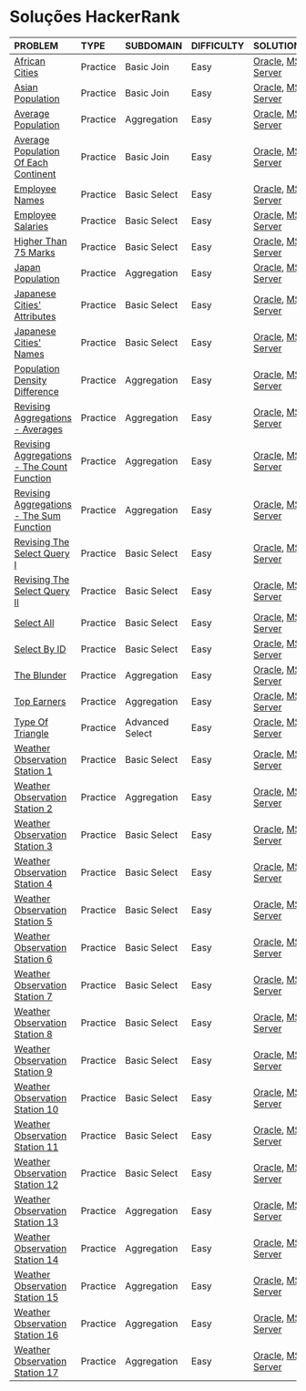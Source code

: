 # Soluções HackerRank

| PROBLEM | TYPE | SUBDOMAIN | DIFFICULTY | SOLUTION |
| :--- | :---| :--- | :--- | :--- |
| [African Cities](https://www.hackerrank.com/challenges/african-cities/problem) | Practice | Basic Join | Easy | [Oracle](https://github.com/andrecontisilva/SQL-aprendizado/blob/master/HackerRank/SQL-Oracle/HackerRank_SQL-Oracle_AfricanCities.sql), [MS Server](https://github.com/andrecontisilva/SQL-aprendizado/blob/master/HackerRank/SQL-MSServer/HackerRank_SQL-MSServer_AfricanCities.sql) |
| [Asian Population](https://www.hackerrank.com/challenges/asian-population/problem) | Practice | Basic Join | Easy | [Oracle](https://github.com/andrecontisilva/SQL-aprendizado/blob/master/HackerRank/SQL-Oracle/HackerRank_SQL-Oracle_AsianPopulation.sql), [MS Server](https://github.com/andrecontisilva/SQL-aprendizado/blob/master/HackerRank/SQL-MSServer/HackerRank_SQL-MSServer_AsianPopulation.sql) |
| [Average Population](https://www.hackerrank.com/challenges/average-population/problem) | Practice | Aggregation | Easy | [Oracle](https://github.com/andrecontisilva/SQL-aprendizado/blob/master/HackerRank/SQL-Oracle/HackerRank_SQL-Oracle_AveragePopulation.sql), [MS Server](https://github.com/andrecontisilva/SQL-aprendizado/blob/master/HackerRank/SQL-MSServer/HackerRank_SQL-MSServer_AveragePopulation.sql) |
| [Average Population Of Each Continent](https://www.hackerrank.com/challenges/average-population-of-each-continent/problem) | Practice | Basic Join | Easy | [Oracle](https://github.com/andrecontisilva/SQL-aprendizado/blob/master/HackerRank/SQL-Oracle/HackerRank_SQL-Oracle_AveragePopulationOfEachContinent.sql), [MS Server](https://github.com/andrecontisilva/SQL-aprendizado/blob/master/HackerRank/SQL-MSServer/HackerRank_SQL-MSServer_AveragePopulationOfEachContinent.sql) |
| [Employee Names](https://www.hackerrank.com/challenges/name-of-employees/problem) | Practice | Basic Select | Easy | [Oracle](https://github.com/andrecontisilva/SQL-aprendizado/blob/master/HackerRank/SQL-Oracle/HackerRank_SQL-Oracle_EmployeeNames.sql), [MS Server](https://github.com/andrecontisilva/SQL-aprendizado/blob/master/HackerRank/SQL-MSServer/HackerRank_SQL-MSServer_EmployeeNames.sql) |
| [Employee Salaries](https://www.hackerrank.com/challenges/salary-of-employees/problem) | Practice | Basic Select | Easy | [Oracle](https://github.com/andrecontisilva/SQL-aprendizado/blob/master/HackerRank/SQL-Oracle/HackerRank_SQL-Oracle_EmployeeSalaries.sql), [MS Server](https://github.com/andrecontisilva/SQL-aprendizado/blob/master/HackerRank/SQL-MSServer/HackerRank_SQL-MSServer_EmployeeSalaries.sql) |
| [Higher Than 75 Marks](https://www.hackerrank.com/challenges/more-than-75-marks/problem) | Practice | Basic Select | Easy | [Oracle](https://github.com/andrecontisilva/SQL-aprendizado/blob/master/HackerRank/SQL-Oracle/HackerRank_SQL-Oracle_HigherThan75Marks.sql), [MS Server](https://github.com/andrecontisilva/SQL-aprendizado/blob/master/HackerRank/SQL-MSServer/HackerRank_SQL-MSServer_HigherThan75Marks.sql) |
| [Japan Population](https://www.hackerrank.com/challenges/japan-population/problem) | Practice | Aggregation | Easy | [Oracle](https://github.com/andrecontisilva/SQL-aprendizado/blob/master/HackerRank/SQL-Oracle/HackerRank_SQL-Oracle_JapanPopulation.sql), [MS Server](https://github.com/andrecontisilva/SQL-aprendizado/blob/master/HackerRank/SQL-MSServer/HackerRank_SQL-MSServer_JapanPopulation.sql) |
| [Japanese Cities' Attributes](https://www.hackerrank.com/challenges/japanese-cities-attributes/problem) | Practice | Basic Select | Easy | [Oracle](https://github.com/andrecontisilva/SQL-aprendizado/blob/master/HackerRank/SQL-Oracle/HackerRank_SQL-Oracle_JapaneseCitiesAttributes.sql), [MS Server](https://github.com/andrecontisilva/SQL-aprendizado/blob/master/HackerRank/SQL-MSServer/HackerRank_SQL-MSServer_JapaneseCitiesAttributes.sql) |
| [Japanese Cities' Names](https://www.hackerrank.com/challenges/japanese-cities-name/problem) | Practice | Basic Select | Easy | [Oracle](https://github.com/andrecontisilva/SQL-aprendizado/blob/master/HackerRank/SQL-Oracle/HackerRank_SQL-Oracle_JapaneseCitiesNames.sql), [MS Server](https://github.com/andrecontisilva/SQL-aprendizado/blob/master/HackerRank/SQL-MSServer/HackerRank_SQL-MSServer_JapaneseCitiesNames.sql) |
| [Population Density Difference](https://www.hackerrank.com/challenges/population-density-difference/problem) | Practice | Aggregation | Easy | [Oracle](https://github.com/andrecontisilva/SQL-aprendizado/blob/master/HackerRank/SQL-Oracle/HackerRank_SQL-Oracle_PopulationDensityDifference.sql), [MS Server](https://github.com/andrecontisilva/SQL-aprendizado/blob/master/HackerRank/SQL-MSServer/HackerRank_SQL-MSServer_PopulationDensityDifference.sql) |
| [Revising Aggregations - Averages](https://www.hackerrank.com/challenges/revising-aggregations-the-average-function/problem) | Practice | Aggregation | Easy | [Oracle](https://github.com/andrecontisilva/SQL-aprendizado/blob/master/HackerRank/SQL-Oracle/HackerRank_SQL-Oracle_RevisingAggregations-Averages.sql), [MS Server](https://github.com/andrecontisilva/SQL-aprendizado/blob/master/HackerRank/SQL-MSServer/HackerRank_SQL-MSServer_RevisingAggregations-Averages.sql) |
| [Revising Aggregations - The Count Function](https://www.hackerrank.com/challenges/revising-aggregations-the-count-function/problem) | Practice | Aggregation | Easy | [Oracle](https://github.com/andrecontisilva/SQL-aprendizado/blob/master/HackerRank/SQL-Oracle/HackerRank_SQL-Oracle_RevisingAggregations-TheCountFunction.sql), [MS Server](https://github.com/andrecontisilva/SQL-aprendizado/blob/master/HackerRank/SQL-MSServer/HackerRank_SQL-MSServer_RevisingAggregations-TheCountFunction.sql) |
| [Revising Aggregations - The Sum Function](https://www.hackerrank.com/challenges/revising-aggregations-sum/problem) | Practice | Aggregation | Easy | [Oracle](https://github.com/andrecontisilva/SQL-aprendizado/blob/master/HackerRank/SQL-Oracle/HackerRank_SQL-Oracle_RevisingAggregations-TheSumFunction.sql), [MS Server](https://github.com/andrecontisilva/SQL-aprendizado/blob/master/HackerRank/SQL-MSServer/HackerRank_SQL-MSServer_RevisingAggregations-TheSumFunction.sql) |
| [Revising The Select Query I](https://www.hackerrank.com/challenges/revising-the-select-query/problem) | Practice | Basic Select | Easy | [Oracle](https://github.com/andrecontisilva/SQL-aprendizado/blob/master/HackerRank/SQL-Oracle/HackerRank_SQL-Oracle_RevisingTheSelectQueryI.sql), [MS Server](https://github.com/andrecontisilva/SQL-aprendizado/blob/master/HackerRank/SQL-MSServer/HackerRank_SQL-MSServer_RevisingTheSelectQueryI.sql) |
| [Revising The Select Query II](https://www.hackerrank.com/challenges/revising-the-select-query-2/problem) | Practice | Basic Select | Easy | [Oracle](https://github.com/andrecontisilva/SQL-aprendizado/blob/master/HackerRank/SQL-Oracle/HackerRank_SQL-Oracle_RevisingTheSelectQueryII.sql), [MS Server](https://github.com/andrecontisilva/SQL-aprendizado/blob/master/HackerRank/SQL-MSServer/HackerRank_SQL-MSServer_RevisingTheSelectQueryII.sql) |
| [Select All](https://www.hackerrank.com/challenges/select-all-sql/problem) | Practice | Basic Select | Easy | [Oracle](https://github.com/andrecontisilva/SQL-aprendizado/blob/master/HackerRank/SQL-Oracle/HackerRank_SQL-Oracle_SelectAll.sql), [MS Server](https://github.com/andrecontisilva/SQL-aprendizado/blob/master/HackerRank/SQL-MSServer/HackerRank_SQL-MSServer_SelectAll.sql) |
| [Select By ID](https://www.hackerrank.com/challenges/select-by-id/problem) | Practice | Basic Select | Easy | [Oracle](https://github.com/andrecontisilva/SQL-aprendizado/blob/master/HackerRank/SQL-Oracle/HackerRank_SQL-Oracle_SelectByID.sql), [MS Server](https://github.com/andrecontisilva/SQL-aprendizado/blob/master/HackerRank/SQL-MSServer/HackerRank_SQL-MSServer_SelectByID.sql) |
| [The Blunder](https://www.hackerrank.com/challenges/the-blunder/problem) | Practice | Aggregation | Easy | [Oracle](https://github.com/andrecontisilva/SQL-aprendizado/blob/master/HackerRank/SQL-Oracle/HackerRank_SQL-Oracle_TheBlunder.sql), [MS Server](https://github.com/andrecontisilva/SQL-aprendizado/blob/master/HackerRank/SQL-MSServer/HackerRank_SQL-MSServer_TheBlunder.sql) |
| [Top Earners](https://www.hackerrank.com/challenges/earnings-of-employees/problem) | Practice | Aggregation | Easy | [Oracle](https://github.com/andrecontisilva/SQL-aprendizado/blob/master/HackerRank/SQL-Oracle/HackerRank_SQL-Oracle_TopEarners.sql), [MS Server](https://github.com/andrecontisilva/SQL-aprendizado/blob/master/HackerRank/SQL-MSServer/HackerRank_SQL-MSServer_TopEarners.sql) |
| [Type Of Triangle](https://www.hackerrank.com/challenges/what-type-of-triangle/problem) | Practice | Advanced Select | Easy | [Oracle](https://github.com/andrecontisilva/SQL-aprendizado/blob/master/HackerRank/SQL-Oracle/HackerRank_SQL-Oracle_TypeOfTriangle.sql), [MS Server](https://github.com/andrecontisilva/SQL-aprendizado/blob/master/HackerRank/SQL-MSServer/HackerRank_SQL-MSServer_TypeOfTriangle.sql) |
| [Weather Observation Station 1](https://www.hackerrank.com/challenges/weather-observation-station-1/problem) | Practice | Basic Select | Easy | [Oracle](https://github.com/andrecontisilva/SQL-aprendizado/blob/master/HackerRank/SQL-Oracle/HackerRank_SQL-Oracle_WeatherObservationStation1.sql), [MS Server](https://github.com/andrecontisilva/SQL-aprendizado/blob/master/HackerRank/SQL-MSServer/HackerRank_SQL-MSServer_WeatherObservationStation1.sql) |
| [Weather Observation Station 2](https://www.hackerrank.com/challenges/weather-observation-station-2/problem) | Practice | Aggregation | Easy | [Oracle](https://github.com/andrecontisilva/SQL-aprendizado/blob/master/HackerRank/SQL-Oracle/HackerRank_SQL-Oracle_WeatherObservationStation2.sql), [MS Server](https://github.com/andrecontisilva/SQL-aprendizado/blob/master/HackerRank/SQL-MSServer/HackerRank_SQL-MSServer_WeatherObservationStation2.sql) |
| [Weather Observation Station 3](https://www.hackerrank.com/challenges/weather-observation-station-3/problem) | Practice | Basic Select | Easy | [Oracle](https://github.com/andrecontisilva/SQL-aprendizado/blob/master/HackerRank/SQL-Oracle/HackerRank_SQL-Oracle_WeatherObservationStation3.sql), [MS Server](https://github.com/andrecontisilva/SQL-aprendizado/blob/master/HackerRank/SQL-MSServer/HackerRank_SQL-MSServer_WeatherObservationStation3.sql) |
| [Weather Observation Station 4](https://www.hackerrank.com/challenges/weather-observation-station-4/problem) | Practice | Basic Select | Easy | [Oracle](https://github.com/andrecontisilva/SQL-aprendizado/blob/master/HackerRank/SQL-Oracle/HackerRank_SQL-Oracle_WeatherObservationStation4.sql), [MS Server](https://github.com/andrecontisilva/SQL-aprendizado/blob/master/HackerRank/SQL-MSServer/HackerRank_SQL-MSServer_WeatherObservationStation4.sql) |
| [Weather Observation Station 5](https://www.hackerrank.com/challenges/weather-observation-station-5/problem) | Practice | Basic Select | Easy | [Oracle](https://github.com/andrecontisilva/SQL-aprendizado/blob/master/HackerRank/SQL-Oracle/HackerRank_SQL-Oracle_WeatherObservationStation5.sql), [MS Server](https://github.com/andrecontisilva/SQL-aprendizado/blob/master/HackerRank/SQL-MSServer/HackerRank_SQL-MSServer_WeatherObservationStation5.sql) |
| [Weather Observation Station 6](https://www.hackerrank.com/challenges/weather-observation-station-6/problem) | Practice | Basic Select | Easy | [Oracle](https://github.com/andrecontisilva/SQL-aprendizado/blob/master/HackerRank/SQL-Oracle/HackerRank_SQL-Oracle_WeatherObservationStation6.sql), [MS Server](https://github.com/andrecontisilva/SQL-aprendizado/blob/master/HackerRank/SQL-MSServer/HackerRank_SQL-MSServer_WeatherObservationStation6.sql) |
| [Weather Observation Station 7](https://www.hackerrank.com/challenges/weather-observation-station-7/problem) | Practice | Basic Select | Easy | [Oracle](https://github.com/andrecontisilva/SQL-aprendizado/blob/master/HackerRank/SQL-Oracle/HackerRank_SQL-Oracle_WeatherObservationStation7.sql), [MS Server](https://github.com/andrecontisilva/SQL-aprendizado/blob/master/HackerRank/SQL-MSServer/HackerRank_SQL-MSServer_WeatherObservationStation7.sql) |
| [Weather Observation Station 8](https://www.hackerrank.com/challenges/weather-observation-station-8/problem) | Practice | Basic Select | Easy | [Oracle](https://github.com/andrecontisilva/SQL-aprendizado/blob/master/HackerRank/SQL-Oracle/HackerRank_SQL-Oracle_WeatherObservationStation8.sql), [MS Server](https://github.com/andrecontisilva/SQL-aprendizado/blob/master/HackerRank/SQL-MSServer/HackerRank_SQL-MSServer_WeatherObservationStation8.sql) |
| [Weather Observation Station 9](https://www.hackerrank.com/challenges/weather-observation-station-9/problem) | Practice | Basic Select | Easy | [Oracle](https://github.com/andrecontisilva/SQL-aprendizado/blob/master/HackerRank/SQL-Oracle/HackerRank_SQL-Oracle_WeatherObservationStation9.sql), [MS Server](https://github.com/andrecontisilva/SQL-aprendizado/blob/master/HackerRank/SQL-MSServer/HackerRank_SQL-MSServer_WeatherObservationStation9.sql) |
| [Weather Observation Station 10](https://www.hackerrank.com/challenges/weather-observation-station-10/problem) | Practice | Basic Select | Easy | [Oracle](https://github.com/andrecontisilva/SQL-aprendizado/blob/master/HackerRank/SQL-Oracle/HackerRank_SQL-Oracle_WeatherObservationStation10.sql), [MS Server](https://github.com/andrecontisilva/SQL-aprendizado/blob/master/HackerRank/SQL-MSServer/HackerRank_SQL-MSServer_WeatherObservationStation10.sql) |
| [Weather Observation Station 11](https://www.hackerrank.com/challenges/weather-observation-station-11/problem) | Practice | Basic Select | Easy | [Oracle](https://github.com/andrecontisilva/SQL-aprendizado/blob/master/HackerRank/SQL-Oracle/HackerRank_SQL-Oracle_WeatherObservationStation11.sql), [MS Server](https://github.com/andrecontisilva/SQL-aprendizado/blob/master/HackerRank/SQL-MSServer/HackerRank_SQL-MSServer_WeatherObservationStation11.sql) |
| [Weather Observation Station 12](https://www.hackerrank.com/challenges/weather-observation-station-12/problem) | Practice | Basic Select | Easy | [Oracle](https://github.com/andrecontisilva/SQL-aprendizado/blob/master/HackerRank/SQL-Oracle/HackerRank_SQL-Oracle_WeatherObservationStation12.sql), [MS Server](https://github.com/andrecontisilva/SQL-aprendizado/blob/master/HackerRank/SQL-MSServer/HackerRank_SQL-MSServer_WeatherObservationStation12.sql) |
| [Weather Observation Station 13](https://www.hackerrank.com/challenges/weather-observation-station-13/problem) | Practice | Aggregation | Easy | [Oracle](https://github.com/andrecontisilva/SQL-aprendizado/blob/master/HackerRank/SQL-Oracle/HackerRank_SQL-Oracle_WeatherObservationStation13.sql), [MS Server](https://github.com/andrecontisilva/SQL-aprendizado/blob/master/HackerRank/SQL-MSServer/HackerRank_SQL-MSServer_WeatherObservationStation13.sql) |
| [Weather Observation Station 14](https://www.hackerrank.com/challenges/weather-observation-station-14/problem) | Practice | Aggregation | Easy | [Oracle](https://github.com/andrecontisilva/SQL-aprendizado/blob/master/HackerRank/SQL-Oracle/HackerRank_SQL-Oracle_WeatherObservationStation14.sql), [MS Server](https://github.com/andrecontisilva/SQL-aprendizado/blob/master/HackerRank/SQL-MSServer/HackerRank_SQL-MSServer_WeatherObservationStation14.sql) |
| [Weather Observation Station 15](https://www.hackerrank.com/challenges/weather-observation-station-15/problem) | Practice | Aggregation | Easy | [Oracle](https://github.com/andrecontisilva/SQL-aprendizado/blob/master/HackerRank/SQL-Oracle/HackerRank_SQL-Oracle_WeatherObservationStation15.sql), [MS Server](https://github.com/andrecontisilva/SQL-aprendizado/blob/master/HackerRank/SQL-MSServer/HackerRank_SQL-MSServer_WeatherObservationStation15.sql)|
| [Weather Observation Station 16](https://www.hackerrank.com/challenges/weather-observation-station-16/problem) | Practice | Aggregation | Easy | [Oracle](https://github.com/andrecontisilva/SQL-aprendizado/blob/master/HackerRank/SQL-Oracle/HackerRank_SQL-Oracle_WeatherObservationStation16.sql), [MS Server](https://github.com/andrecontisilva/SQL-aprendizado/blob/master/HackerRank/SQL-MSServer/HackerRank_SQL-MSServer_WeatherObservationStation16.sql) |
| [Weather Observation Station 17](https://www.hackerrank.com/challenges/weather-observation-station-17/problem) | Practice | Aggregation | Easy | [Oracle](https://github.com/andrecontisilva/SQL-aprendizado/blob/master/HackerRank/SQL-Oracle/HackerRank_SQL-Oracle_WeatherObservationStation17.sql), [MS Server](https://github.com/andrecontisilva/SQL-aprendizado/blob/master/HackerRank/SQL-MSServer/HackerRank_SQL-MSServer_WeatherObservationStation17.sql) |
